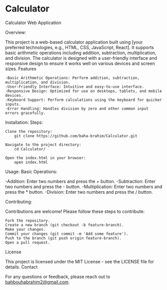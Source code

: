 # Calculator

Calculator Web Application

Overview:

This project is a web-based calculator application built using [your preferred technologies, e.g., HTML, CSS, JavaScript, React]. It supports basic arithmetic operations including addition, subtraction, multiplication, and division. The calculator is designed with a user-friendly interface and responsive design to ensure it works well on various devices and screen sizes.
Features

    -Basic Arithmetic Operations: Perform addition, subtraction, multiplication, and division.
    -User-Friendly Interface: Intuitive and easy-to-use interface.
    -Responsive Design: Optimized for use on desktops, tablets, and mobile devices.
    -Keyboard Support: Perform calculations using the keyboard for quicker inputs.
    -Error Handling: Handles division by zero and other common input errors gracefully.

Installation:
    Steps:

    Clone the repository:
        git clone https://github.com/baha-brahim/Calculator.git

    Navigate to the project directory:
        cd Calculator/ 
    
    Open the index.html in your browser:
        open index.html
        
Usage:
Basic Operations:

   -Addition: Enter two numbers and press the + button.
   -Subtraction: Enter two numbers and press the - button.
   -Multiplication: Enter two numbers and press the * button.
   -Division: Enter two numbers and press the / button.    

Contributing:

Contributions are welcome! Please follow these steps to contribute:

    Fork the repository.
    Create a new branch (git checkout -b feature-branch).
    Make your changes.
    Commit your changes (git commit -m 'Add some feature').
    Push to the branch (git push origin feature-branch).
    Open a pull request.

License

This project is licensed under the MIT License - see the LICENSE file for details.
Contact

For any questions or feedback, please reach out to bahbouhabrahim2@gmail.com.